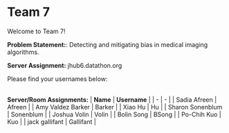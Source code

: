 # Team 7

Welcome to Team 7!

**Problem Statement:**:
Detecting and mitigating bias in medical imaging algorithms.

**Server Assignment:**
jhub6.datathon.org

Please find your usernames below: 

<br/>**Server/Room Assignments:**
| **Name** | **Username** |
| - | - |
| Sadia Afreen | Afreen |
| Amy Valdez Barker | Barker |
| Xiao Hu | Hu |
| Sharon Sonenblum | Sonenblum |
| Joshua Volin | Volin |
| Bolin Song | BSong |
| Po-Chih Kuo | Kuo |
| jack gallifant | Gallifant |